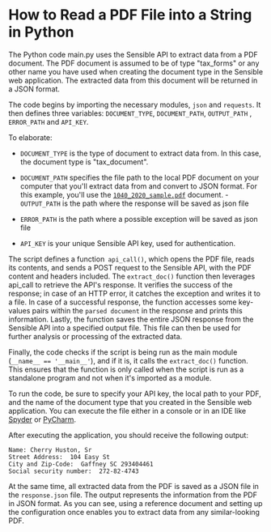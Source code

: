 # How to Read a PDF File into a String in Python

The Python code main.py uses the Sensible API to extract data from a PDF document. The PDF document is assumed to be of type "tax_forms" or any other name you have used when creating the document type in the Sensible web application. The extracted data from this document will be returned in a JSON format.

The code begins by importing the necessary modules, `json` and `requests`. It then defines three variables: `DOCUMENT_TYPE`, `DOCUMENT_PATH`, `OUTPUT_PATH` , `ERROR_PATH` and `API_KEY`.

To elaborate:

- `DOCUMENT_TYPE` is the type of document to extract data from. In this case, the document type is  "tax_document".
- `DOCUMENT_PATH` specifies the file path to the local PDF document on your computer that you'll extract data from and convert to JSON format. For this example, you'll use the [`1040_2020_sample.pdf`](https://github.com/artem-oppermann/-How-to-Read-a-PDF-File-into-a-String-in-Python/blob/main/2020-TaxReturn.pdf) document.
-`OUTPUT_PATH` is the path where the response will be saved as json file
- `ERROR_PATH` is the path where a possible exception will be saved as json file

- `API_KEY` is your unique Sensible API key, used for authentication.

The script defines a function` api_call()`, which opens the PDF file, reads its contents, and sends a POST request to the Sensible API, with the PDF content and headers included. The `extract_doc()` function then leverages api_call to retrieve the API's response. It verifies the success of the response; in case of an HTTP error, it catches the exception and writes it to a file. In case of a successful response, the function accesses some key-values pairs within the `parsed document` in the response and prints this information. Lastly, the function saves the entire JSON response from the Sensible API into a specified output file. This file can then be used for further analysis or processing of the extracted data.

Finally, the code checks if the script is being run as the main module (`__name__ == '__main__'`), and if it is, it calls the `extract_doc()` function. This ensures that the function is only called when the script is run as a standalone program and not when it's imported as a module.

To run the code, be sure to specify your API key, the local path to your PDF, and the name of the document type that you created in the Sensible web application. You can execute the file either in a console or in an IDE like [Spyder](https://www.spyder-ide.org/) or [PyCharm](https://www.jetbrains.com/pycharm/).

After executing the application, you should receive the following output:

```
Name: Cherry Huston, Sr
Street Address:  104 Easy St
City and Zip-Code:  Gaffney SC 293404461
Social security number:  272-82-4743
```

At the same time, all extracted data from the PDF is saved as a JSON file in the `response.json` file. The output represents the information from the PDF in JSON format. As you can see, using a reference document and setting up the configuration once enables you to extract data from any similar-looking PDF.
